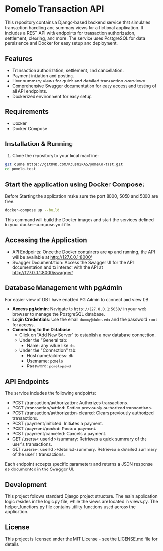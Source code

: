 # Pomelo Transaction API

This repository contains a Django-based backend service that simulates transaction handling and summary views for a fictional application. It includes a REST API with endpoints for transaction authorization, settlement, clearing, and more. The service uses PostgreSQL for data persistence and Docker for easy setup and deployment.

## Features

- Transaction authorization, settlement, and cancellation.
- Payment initiation and posting.
- User summary views for quick and detailed transaction overviews.
- Comprehensive Swagger documentation for easy access and testing of all API endpoints.
- Dockerized environment for easy setup.

## Requirements

- Docker
- Docker Compose

## Installation & Running

1. Clone the repository to your local machine:

```sh
git clone https://github.com/KoushikAS/pomelo-test.git
cd pomelo-test
```
## Start the application using Docker Compose:

Before Starting the application make sure the port 8000, 5050 and 5000 are free.

```sh
docker-compose up --build
```
This command will build the Docker images and start the services defined in your docker-compose.yml file.

## Accessing the Application

- API Endpoints: Once the Docker containers are up and running, the API will be available at http://127.0.0.1:8000/
- Swagger Documentation: Access the Swagger UI for the API documentation and to interact with the API at http://127.0.0.1:8000/swagger/

## Database Management with pgAdmin

For easier view of DB I have enabled PG Admin to connect and view DB.

- **Access pgAdmin**: Navigate to `http://127.0.0.1:5050/` in your web browser to manage the PostgreSQL database.
- **Login Credentials**: Use the email `dummy@duke.edu` and the password `root` for access.
- **Connecting to the Database**:
  - Click on "Add New Server" to establish a new database connection.
  - Under the "General tab:
    - Name: any value like `db`.
  - Under the "Connection" tab:
    - Host name/address: `db`
    - Username: `pomelo`
    - Password: `pomelopswd`

## API Endpoints
The service includes the following endpoints:

- POST /transaction/authorization: Authorizes transactions.
- POST /transaction/settled: Settles previously authorized transactions.
- POST /transaction/authorization-cleared: Clears previously authorized transactions.
- POST /payment/initiated: Initiates a payment.
- POST /payment/posted: Posts a payment.
- POST /payment/canceled: Cancels a payment.
- GET /users/< userId >/summary: Retrieves a quick summary of the user's transactions.
- GET /users/< userId >/detailed-summary: Retrieves a detailed summary of the user's transactions.

Each endpoint accepts specific parameters and returns a JSON response as documented in the Swagger UI.

## Development
This project follows standard Django project structure. The main application logic resides in the logic.py file, while the views are located in views.py. The helper_functions.py file contains utility functions used across the application.

## License
This project is licensed under the MIT License - see the LICENSE.md file for details.
